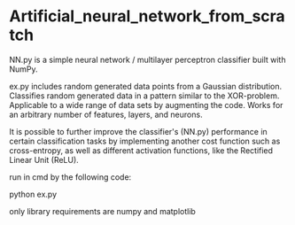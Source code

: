 # Artificial_neural_network_from_scratch
NN.py is a simple neural network / multilayer perceptron classifier built with NumPy.

ex.py includes random generated data points from a Gaussian distribution.
Classifies random generated data in a pattern similar to the XOR-problem.
Applicable to a wide range of data sets by augmenting the code. Works for an arbitrary number of features, layers, and neurons.

It is possible to further improve the classifier's (NN.py) performance in certain classification tasks by implementing another cost function such as cross-entropy, as well as different activation functions, like the Rectified Linear Unit (ReLU).

run in cmd by the following code:

python ex.py

only library requirements are numpy and matplotlib
